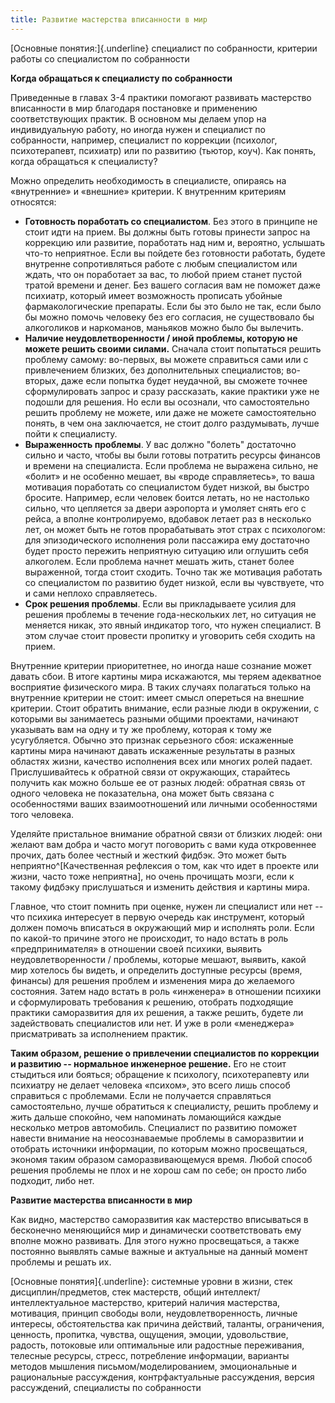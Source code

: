 ```yaml
---
title: Развитие мастерства вписанности в мир
---
```


[Основные понятия:]{.underline} специалист по собранности, критерии
работы со специалистом по собранности

**Когда обращаться к специалисту по собранности**

Приведенные в главах 3-4 практики помогают развивать мастерство
вписанности в мир благодаря постановке и применению соответствующих
практик. В основном мы делаем упор на индивидуальную работу, но иногда
нужен и специалист по собранности, например, специалист по коррекции
(психолог, психотерапевт, психиатр) или по развитию (тьютор, коуч). Как
понять, когда обращаться к специалисту?

Можно определить необходимость в специалисте, опираясь на «внутренние» и
«внешние» критерии. К внутренним критериям относятся:

-   **Готовность поработать со специалистом**. Без этого в принципе не
    стоит идти на прием. Вы должны быть готовы принести запрос на
    коррекцию или развитие, поработать над ним и, вероятно, услышать
    что-то неприятное. Если вы пойдете без готовности работать, будете
    внутренне сопротивляться работе с любым специалистом или ждать, что
    он поработает за вас, то любой прием станет пустой тратой времени и
    денег. Без вашего согласия вам не поможет даже психиатр, который
    имеет возможность прописать убойные фармакологические препараты.
    Если бы это было не так, если было бы можно помочь человеку без его
    согласия, не существовало бы алкоголиков и наркоманов, маньяков
    можно было бы вылечить.
-   **Наличие неудовлетворенности / иной проблемы, которую не можете
    решить своими силами.** Сначала стоит попытаться решить проблему
    самому: во-первых, вы можете справиться сами или с привлечением
    близких, без дополнительных специалистов; во-вторых, даже если
    попытка будет неудачной, вы сможете точнее сформулировать запрос и
    сразу рассказать, какие практики уже не подошли для решения. Но если
    вы осознали, что самостоятельно решить проблему не можете, или даже
    не можете самостоятельно понять, в чем она заключается, не стоит
    долго раздумывать, лучше пойти к специалисту.
-   **Выраженность проблемы**. У вас должно \"болеть\" достаточно сильно
    и часто, чтобы вы были готовы потратить ресурсы финансов и времени
    на специалиста. Если проблема не выражена сильно, не «болит» и не
    особенно мешает, вы «вроде справляетесь», то ваша мотивация
    поработать со специалистом будет низкой, вы быстро бросите.
    Например, если человек боится летать, но не настолько сильно, что
    цепляется за двери аэропорта и умоляет снять его с рейса, а вполне
    контролируемо, вдобавок летает раз в несколько лет, он может быть не
    готов прорабатывать этот страх с психологом: для эпизодического
    исполнения роли пассажира ему достаточно будет просто пережить
    неприятную ситуацию или оглушить себя алкоголем. Если проблема
    начнет мешать жить, станет более выраженной, тогда стоит сходить.
    Точно так же мотивация работать со специалистом по развитию будет
    низкой, если вы чувствуете, что и сами неплохо справляетесь.
-   **Срок решения проблемы**. Если вы прикладываете усилия для решения
    проблемы в течение года-нескольких лет, но ситуация не меняется
    никак, это явный индикатор того, что нужен специалист. В этом случае
    стоит провести пропитку и уговорить себя сходить на прием.

Внутренние критерии приоритетнее, но иногда наше сознание может давать
сбои. В итоге картины мира искажаются, мы теряем адекватное восприятие
физического мира. В таких случаях полагаться только на внутренние
критерии не стоит: имеет смысл опереться на внешние критерии. Стоит
обратить внимание, если разные люди в окружении, с которыми вы
занимаетесь разными общими проектами, начинают указывать вам на одну и
ту же проблему, которая к тому же усугубляется. Обычно это признак
серьезного сбоя: искаженные картины мира начинают давать искаженные
результаты в разных областях жизни, качество исполнения всех или многих
ролей падает. Прислушивайтесь к обратной связи от окружающих, старайтесь
получить как можно больше ее от разных людей: обратная связь от одного
человека не показательна, она может быть связана с особенностями ваших
взаимоотношений или личными особенностями того человека.

Уделяйте пристальное внимание обратной связи от близких людей: они
желают вам добра и часто могут поговорить с вами куда откровеннее
прочих, дать более честный и жесткий фидбэк. Это может быть
неприятно^[Качественная рефлексия о том, как что идет в
проекте или жизни, часто тоже неприятна], но очень
прочищать мозги, если к такому фидбэку прислушаться и изменить действия
и картины мира.

Главное, что стоит помнить при оценке, нужен ли специалист или нет --
что психика интересует в первую очередь как инструмент, который должен
помочь вписаться в окружающий мир и исполнять роли. Если по какой-то
причине этого не происходит, то надо встать в роль «предпринимателя» в
отношении своей психики, выявить неудовлетворенности / проблемы, которые
мешают, выявить, какой мир хотелось бы видеть, и определить доступные
ресурсы (время, финансы) для решения проблем и изменения мира до
желаемого состояния. Затем надо встать в роль «инженера» в отношении
психики и сформулировать требования к решению, отобрать подходящие
практики саморазвития для их решения, а также решить, будете ли
задействовать специалистов или нет. И уже в роли «менеджера»
присматривать за исполнением практик.

**Таким образом, решение о привлечении специалистов по коррекции и
развитию -- нормальное инженерное решение.** Его не стоит стыдиться или
бояться; обращение к психологу, психотерапевту или психиатру не делает
человека «психом», это всего лишь способ справиться с проблемами. Если
не получается справляться самостоятельно, лучше обратиться к
специалисту, решить проблему и жить дальше спокойно, чем напоминать
ломающийся каждые несколько метров автомобиль. Специалист по развитию
поможет навести внимание на неосознаваемые проблемы в саморазвитии и
отобрать источники информации, по которым можно просвещаться, экономя
таким образом саморазвивающемуся время. Любой способ решения проблемы не
плох и не хорош сам по себе; он просто либо подходит, либо нет.

**Развитие мастерства вписанности в мир**

Как видно, мастерство саморазвития как мастерство вписываться в
бесконечно меняющийся мир и динамически соответствовать ему вполне можно
развивать. Для этого нужно просвещаться, а также постоянно выявлять
самые важные и актуальные на данный момент проблемы и решать их.

[Основные понятия]{.underline}: системные уровни в жизни, стек
дисциплин/предметов, стек мастерств, общий интеллект/интеллектуальное
мастерство, критерий наличия мастерства, мотивация, принцип свободы
воли, неудовлетворенность, личные интересы, обстоятельства как причина
действий, таланты, ограничения, ценность, пропитка, чувства, ощущения,
эмоции, удовольствие, радость, потоковые или оптимальные или радостные
переживания, телесные ресурсы, стресс, потребление информации, варианты
методов мышления письмом/моделированием, эмоциональные и рациональные
рассуждения, контрфактуальные рассуждения, версия рассуждений,
специалисты по собранности
